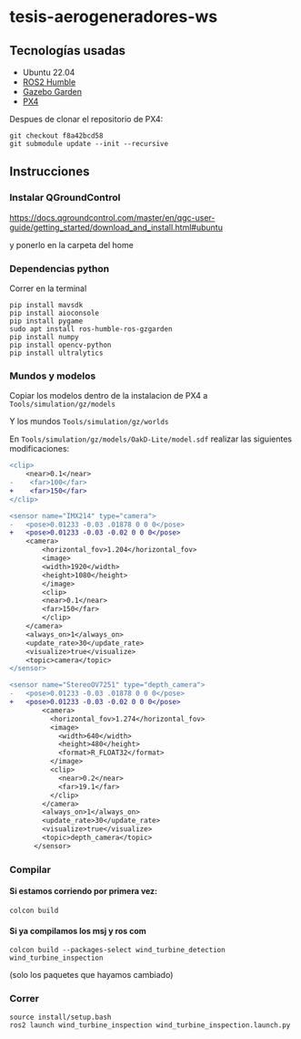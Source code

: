 # tesis-aerogeneradores-ws

## Tecnologías usadas

- Ubuntu 22.04
- [ROS2 Humble](https://docs.ros.org/en/humble/)
- [Gazebo Garden](https://gazebosim.org/docs/garden/install)
- [PX4](https://docs.px4.io/main/en/ros2/user_guide#installation-setup)

Despues de clonar el repositorio de PX4:
```
git checkout f8a42bcd58
git submodule update --init --recursive
```

## Instrucciones

### Instalar QGroundControl

https://docs.qgroundcontrol.com/master/en/qgc-user-guide/getting_started/download_and_install.html#ubuntu

y ponerlo en la carpeta del home

### Dependencias python

Correr en la terminal

```
pip install mavsdk
pip install aioconsole
pip install pygame
sudo apt install ros-humble-ros-gzgarden
pip install numpy
pip install opencv-python
pip install ultralytics
```

### Mundos y modelos

Copiar los modelos dentro de la instalacion de PX4 a
`Tools/simulation/gz/models`

Y los mundos
`Tools/simulation/gz/worlds`

En `Tools/simulation/gz/models/OakD-Lite/model.sdf` realizar las siguientes modificaciones:

```diff
<clip>
    <near>0.1</near>
-    <far>100</far>
+    <far>150</far>
</clip>
```

```diff
<sensor name="IMX214" type="camera">
-	<pose>0.01233 -0.03 .01878 0 0 0</pose>
+	<pose>0.01233 -0.03 -0.02 0 0 0</pose>
    <camera>
        <horizontal_fov>1.204</horizontal_fov>
        <image>
        <width>1920</width>
        <height>1080</height>
        </image>
        <clip>
        <near>0.1</near>
        <far>150</far>
        </clip>
    </camera>
    <always_on>1</always_on>
    <update_rate>30</update_rate>
    <visualize>true</visualize>
    <topic>camera</topic>
</sensor>
```


```diff
<sensor name="StereoOV7251" type="depth_camera">
-	<pose>0.01233 -0.03 .01878 0 0 0</pose>
+	<pose>0.01233 -0.03 -0.02 0 0 0</pose>
        <camera>
          <horizontal_fov>1.274</horizontal_fov>
          <image>
            <width>640</width>
            <height>480</height>
            <format>R_FLOAT32</format>
          </image>
          <clip>
            <near>0.2</near>
            <far>19.1</far>
          </clip>
        </camera>
        <always_on>1</always_on>
        <update_rate>30</update_rate>
        <visualize>true</visualize>
        <topic>depth_camera</topic>
      </sensor>
```

### Compilar

#### Si estamos corriendo por primera vez:

```
colcon build
```

#### Si ya compilamos los msj y ros com

```
colcon build --packages-select wind_turbine_detection wind_turbine_inspection
```

(solo los paquetes que hayamos cambiado)

### Correr

```
source install/setup.bash
ros2 launch wind_turbine_inspection wind_turbine_inspection.launch.py
```
